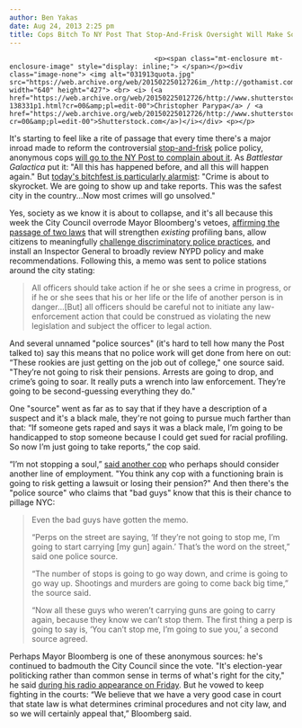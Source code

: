 ```yaml
---
author: Ben Yakas
date: Aug 24, 2013 2:25 pm
title: Cops Bitch To NY Post That Stop-And-Frisk Oversight Will Make Society Collapse
---
```


	
										<p><span class="mt-enclosure mt-enclosure-image" style="display: inline;"> </span></p><div class="image-none"> <img alt="031913quota.jpg" src="https://web.archive.org/web/20150225012726im_/http://gothamist.com/attachments/nyc_arts_john/031913quota.jpg" width="640" height="427"> <br> <i> (<a href="https://web.archive.org/web/20150225012726/http://www.shutterstock.com/gallery-138331p1.html?cr=00&amp;pl=edit-00">Christopher Parypa</a> / <a href="https://web.archive.org/web/20150225012726/http://www.shutterstock.com/?cr=00&amp;pl=edit-00">Shutterstock.com</a>)</i></div> <p></p>

<p>It&apos;s starting to feel like a rite of passage that every time there&apos;s a major inroad made to reform the controversial <a href="https://web.archive.org/web/20150225012726/http://gothamist.com/tags/stopandfrisk">stop-and-frisk</a> police policy, anonymous cops <a href="https://web.archive.org/web/20150225012726/http://gothamist.com/2013/08/13/ny_posts_police_sources_probably_sh.php">will go to the NY Post to complain about it</a>. As <em>Battlestar Galactica</em> put it: &quot;All this has happened before, and all this will happen again.&quot; But <a href="https://web.archive.org/web/20150225012726/http://www.nypost.com/p/news/local/not_busting_our_humps_cops_WazplU7FKqAXtwXh8cCvnO">today&apos;s bitchfest is particularly alarmist</a>: &quot;Crime is about to skyrocket. We are going to show up and take reports. This was the safest city in the country...Now most crimes will go unsolved.&quot; </p>

<p>Yes, society as we know it is about to collapse, and it&apos;s all because this week the City Council overrode Mayor Bloomberg&apos;s vetoes, <a href="https://web.archive.org/web/20150225012726/http://gothamist.com/2013/08/22/council_overrides_mayors_vetoes_blo.php">affirming the passage of two laws</a> that will strengthen <em>existing</em> profiling bans, allow citizens to meaningfully <a href="https://web.archive.org/web/20150225012726/http://gothamist.com/2013/08/12/federal_judge_stop_frisk_violates_u.php">challenge discriminatory police practices</a>, and install an Inspector General to broadly review NYPD policy and make recommendations. Following this, a memo was sent to police stations around the city stating:</p>

<blockquote>All officers should take action if he or she sees a crime in progress, or if he or she sees that his or her life or the life of another person is in danger...[But] all officers should be careful not to initiate any law-enforcement action that could be construed as violating the new legislation and subject the officer to legal action. </blockquote>

<p>And several unnamed &quot;police sources&quot; (it&apos;s hard to tell how many the Post talked to) say this means that no police work will get done from here on out: &#x201C;These rookies are just getting on the job out of college,&quot; one source said. &quot;They&#x2019;re not going to risk their pensions. Arrests are going to drop, and crime&#x2019;s going to soar. It really puts a wrench into law enforcement. They&#x2019;re going to be second-guessing everything they do.&quot; </p>

<p>One &quot;source&quot; went as far as to say that if they have a description of a suspect and it&apos;s a black male, they&apos;re not going to pursue much farther than that: &#x201C;If someone gets raped and says it was a black male, I&#x2019;m going to be handicapped to stop someone because I could get sued for racial profiling. So now I&#x2019;m just going to take reports,&#x201D; the cop said.</p>

<p>&#x201C;I&#x2019;m not stopping a soul,&#x201D; <a href="https://web.archive.org/web/20150225012726/http://www.nypost.com/p/news/local/not_busting_our_humps_cops_WazplU7FKqAXtwXh8cCvnO/1">said another cop</a> who perhaps should consider another line of employment. &quot;You think any cop with a functioning brain is going to risk getting a lawsuit or losing their pension?&quot; And then there&apos;s the &quot;police source&quot; who claims that &quot;bad guys&quot; know that this is their chance to pillage NYC:</p>

<blockquote>Even the bad guys have gotten the memo.

<p>&#x201C;Perps on the street are saying, &#x2018;If they&#x2019;re not going to stop me, I&#x2019;m going to start carrying [my gun] again.&#x2019; That&#x2019;s the word on the street,&#x201D; said one police source.</p>

<p>&#x201C;The number of stops is going to go way down, and crime is going to go way up. Shootings and murders are going to come back big time,&#x201D; the source said.</p>

<p>&#x201C;Now all these guys who weren&#x2019;t carrying guns are going to carry again, because they know we can&#x2019;t stop them. The first thing a perp is going to say is, &#x2018;You can&#x2019;t stop me, I&#x2019;m going to sue you,&#x2019; a second source agreed.</p></blockquote><p></p>

<p>Perhaps Mayor Bloomberg is one of these anonymous sources: he&apos;s continued to badmouth the City Council since the vote. &quot;It&apos;s election-year politicking rather than common sense in terms of what&apos;s right for the city,&quot; he said <a href="https://web.archive.org/web/20150225012726/http://www.nydailynews.com/news/politics/bloomberg-overrides-election-year-politicking-article-1.1435601">during his radio appearance on Friday</a>. But he vowed to keep fighting in the courts: &#x201C;We believe that we have a very good case in court that state law is what determines criminal procedures and not city law, and so we will certainly appeal that,&#x201D; Bloomberg said.</p>					
										
									
				